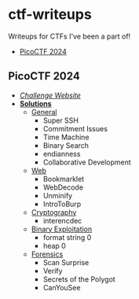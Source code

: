# ctf-writeups
Writeups for CTFs I've been a part of!
- [PicoCTF 2024](#picoctf-2024)

## PicoCTF 2024
- *[Challenge Website](https://play.picoctf.org/practice?originalEvent=73&page=1)*
- **[Solutions](/picoCTF_2024/)**
    - [General](/picoCTF_2024/general/solutions.md)
        - Super SSH
        - Commitment Issues
        - Time Machine
        - Binary Search
        - endianness
        - Collaborative Development
    - [Web](/picoCTF_2024/web/solutions.md)
        - Bookmarklet
        - WebDecode
        - Unminify
        - IntroToBurp
    - [Cryptography](/picoCTF_2024/cryptography/solutions.md)
        - interencdec
    - [Binary Exploitation](/picoCTF_2024/binary/solutions.md)
        - format string 0
        - heap 0
    - [Forensics](/picoCTF_2024/forensics/solutions.md)
        - Scan Surprise
        - Verify
        - Secrets of the Polygot
        - CanYouSee
